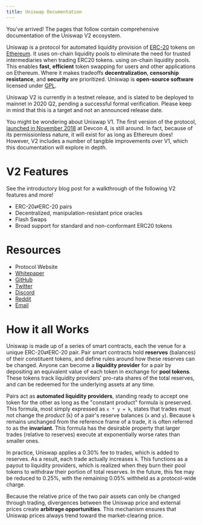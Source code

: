 ```yaml
---
title: Uniswap Documentation
---
```


You've arrived! The pages that follow contain comprehensive documentation of the Uniswap V2 ecosystem.

Uniswap is a protocol for automated liquidity provision of [ERC-20](https://eips.ethereum.org/EIPS/eip-20) tokens on [Ethereum](https://ethereum.org/). It uses on-chain liquidity pools to eliminate the need for trusted intermediaries when trading ERC20 tokens. using on-chain liquidity pools. This enables **fast**, **efficient** token swapping for users and other applications on Ethereum. Where it makes tradeoffs **decentralization**, **censorship resistance**, and **security** are prioritized. Uniswap is **open-source software** licensed under [GPL](https://en.wikipedia.org/wiki/GNU_General_Public_License).

Uniswap V2 is currently in a testnet release, and is slated to be deployed to mainnet in 2020 Q2, pending a successful formal verification. Please keep in mind that this is a target and not an announced release date.

You might be wondering about Uniswap V1. The first version of the protocol, [launched in November 2018](https://twitter.com/haydenzadams/status/1058376395108376577) at Devcon 4, is still around. In fact, because of its permissionless nature, it will exist for as long as Ethereum does! However, V2 includes a number of tangible improvements over V1, which this documentation will explore in depth.

# V2 Features

See the <Link to='/blog/uniswap-v2'>introductory blog post</Link> for a walkthrough of the following V2 features and more!

- ERC-20⇄ERC-20 pairs
- Decentralized, manipulation-resistant price oracles
- Flash Swaps
- Broad support for standard and non-conformant ERC20 tokens

# Resources

- <Link to='/'>Protocol Website</Link>
- <a href='/whitepaper.pdf' target='_blank' rel='noopener noreferrer'>Whitepaper</a>
- [GitHub](https://github.com/Uniswap)
- [Twitter](https://twitter.com/UniswapExchange)
- [Discord](https://discord.gg/Y7TF6QA)
- [Reddit](https://reddit.com/r/Uniswap)
- [Email](mailto:contact@uniswap.io)

# How it all Works

Uniswap is made up of a series of smart contracts, each the venue for a unique ERC-20⇄ERC-20 pair. Pair smart contracts hold **reserves** (balances) of their constituent tokens, and define rules around how these reserves can be changed. Anyone can become a **liquidity provider** for a pair by depositing an equivalent value of each token in exchange for **pool tokens**. These tokens track liquidity providers' pro-rata shares of the total reserves, and can be redeemed for the underlying assets at any time.

Pairs act as **automated liquidity providers**, standing ready to accept one token for the other as long as the "constant product" formula is preserved. This formula, most simply expressed as `x * y = k`, states that trades must not change the _product_ (`k`) of a pair's reserve balances (`x` and `y`). Because `k` remains unchanged from the reference frame of a trade, it is often referred to as the **invariant**. This formula has the desirable property that larger trades (relative to reserves) execute at exponentially worse rates than smaller ones.

In practice, Uniswap applies a 0.30% fee to trades, which is added to reserves. As a result, each trade actually increases `k`. This functions as a payout to liquidity providers, which is realized when they burn their pool tokens to withdraw their portion of total reserves. In the future, this fee may be reduced to 0.25%, with the remaining 0.05% withheld as a protocol-wide charge.

Because the relative price of the two pair assets can only be changed through trading, divergences between the Uniswap price and external prices create **arbitrage opportunities**. This mechanism ensures that Uniswap prices always trend toward the market-clearing price.
